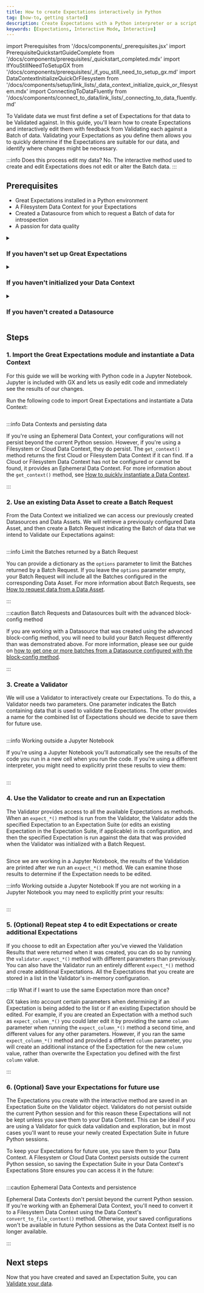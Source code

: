 ```yaml
---
title: How to create Expectations interactively in Python
tag: [how-to, getting started]
description: Create Expectations with a Python interpreter or a script and then use interactive feedback to validate them with batch data.
keywords: [Expectations, Interactive Mode, Interactive]
---
```


import Prerequisites from '/docs/components/_prerequisites.jsx'
import PrerequisiteQuickstartGuideComplete from '/docs/components/prerequisites/_quickstart_completed.mdx'
import IfYouStillNeedToSetupGX from '/docs/components/prerequisites/_if_you_still_need_to_setup_gx.md'
import DataContextInitializeQuickOrFilesystem from '/docs/components/setup/link_lists/_data_context_initialize_quick_or_filesystem.mdx'
import ConnectingToDataFluently from '/docs/components/connect_to_data/link_lists/_connecting_to_data_fluently.md'

To Validate data we must first define a set of Expectations for that data to be Validated against.  In this guide, you'll learn how to create Expectations and interactively edit them with feedback from Validating each against a Batch of data. Validating your Expectations as you define them allows you to quickly determine if the Expectations are suitable for our data, and identify where changes might be necessary.

:::info Does this process edit my data?
No.  The interactive method used to create and edit Expectations does not edit or alter the Batch data.
:::

## Prerequisites

<Prerequisites>

- Great Expectations installed in a Python environment
- A Filesystem Data Context for your Expectations
- Created a Datasource from which to request a Batch of data for introspection
- A passion for data quality

</Prerequisites> 

<details>
<summary>

### If you haven't set up Great Expectations

</summary>

<IfYouStillNeedToSetupGX />

</details>

<details>
<summary>

### If you haven't initialized your Data Context

</summary>

See one of the following guides:

<DataContextInitializeQuickOrFilesystem />

</details>

<details>
<summary>

### If you haven't created a Datasource

</summary>

See one of the following guides:

<ConnectingToDataFluently />

</details>

## Steps

### 1. Import the Great Expectations module and instantiate a Data Context

For this guide we will be working with Python code in a Jupyter Notebook. Jupyter is included with GX and lets us easily edit code and immediately see the results of our changes.

Run the following code to import Great Expectations and instantiate a Data Context:

```python name="tests/integration/docusaurus/validation/validator/how_to_create_and_edit_expectations_with_instant_feedback_fluent.py imports and data context"
```

:::info Data Contexts and persisting data

If you're using an Ephemeral Data Context, your configurations will not persist beyond the current Python session.  However, if you're using a Filesystem or Cloud Data Context, they do persist.  The `get_context()` method returns the first Cloud or Filesystem Data Context if it can find.  If a Cloud or Filesystem Data Context has not be configured or cannot be found, it provides an Ephemeral Data Context.  For more information about the `get_context()` method, see [How to quickly instantiate a Data Context](/docs/guides/setup/configuring_data_contexts/instantiating_data_contexts/how_to_quickly_instantiate_a_data_context).

:::

### 2. Use an existing Data Asset to create a Batch Request

From the Data Context we initialized we can access our previously created Datasources and Data Assets.  We will retrieve a previously configured Data Asset, and then create a Batch Request indicating the Batch of data that we intend to Validate our Expectations against:

```python name="tests/integration/docusaurus/validation/validator/how_to_create_and_edit_expectations_with_instant_feedback_fluent.py get_data_asset_and_build_batch_request"
```

:::info Limit the Batches returned by a Batch Request

You can provide a dictionary as the `options` parameter to limit the Batches returned by a Batch Request.  If you leave the `options` parameter empty, your Batch Request will include all the Batches configured in the corresponding Data Asset.  For more information about Batch Requests, see [How to request data from a Data Asset](/docs/guides/connecting_to_your_data/fluent/batch_requests/how_to_request_data_from_a_data_asset).

:::

:::caution Batch Requests and Datasources built with the advanced block-config method

If you are working with a Datasource that was created using the advanced block-config method, you will need to build your Batch Request differently than was demonstrated above.  For more information, please see our guide on [how to get one or more batches from a Datasource configured with the block-config method](/docs/guides/connecting_to_your_data/how_to_get_one_or_more_batches_of_data_from_a_configured_datasource).

:::

### 3. Create a Validator

We will use a Validator to interactively create our Expectations.  To do this, a Validator needs two parameters. One parameter indicates the Batch containing data that is used to validate the Expectations. The other provides a name for the combined list of Expectations should we decide to save them for future use.

```python name="tests/integration/docusaurus/validation/validator/how_to_create_and_edit_expectations_with_instant_feedback_fluent.py get_validator_and_inspect_data"
```

:::info Working outside a Jupyter Notebook

If you're using a Jupyter Notebook you'll automatically see the results of the code you run in a new cell when you run the code. If you're using a different interpreter, you might need to explicitly print these results to view them:

```python name="tests/integration/docusaurus/validation/validator/how_to_create_and_edit_expectations_with_instant_feedback_fluent.py inspect_data_no_jupyter"
```

:::

### 4. Use the Validator to create and run an Expectation

The Validator provides access to all the available Expectations as methods.  When an `expect_*()` method is run from the Validator, the Validator adds the specified Expectation to an Expectation Suite (or edits an existing Expectation in the Expectation Suite, if applicable) in its configuration, and then the specified Expectation is run against the data that was provided when the Validator was initialized with a Batch Request.

```python name="tests/integration/docusaurus/validation/validator/how_to_create_and_edit_expectations_with_instant_feedback_fluent.py interactive_validation"
```

Since we are working in a Jupyter Notebook, the results of the Validation are printed after we run an `expect_*()` method.  We can examine those results to determine if the Expectation needs to be edited.

:::info Working outside a Jupyter Notebook
If you are not working in a Jupyter Notebook you may need to explicitly print your results:

```python name="tests/integration/docusaurus/validation/validator/how_to_create_and_edit_expectations_with_instant_feedback_fluent.py interactive_validation_no_jupyter"
```

:::

### 5. (Optional) Repeat step 4 to edit Expectations or create additional Expectations

If you choose to edit an Expectation after you've viewed the Validation Results that were returned when it was created, you can do so by running the `validator.expect_*()` method with different parameters than previously.  You can also have the Validator run an entirely different `expect_*()` method and create additional Expectations.  All the Expectations that you create are stored in a list in the Validator's in-memory configuration.

:::tip What if I want to use the same Expectation more than once?

GX takes into account certain parameters when determining if an Expectation is being added to the list or if an existing Expectation should be edited.  For example, if you are created an Expectation with a method such as `expect_column_*()` you could later edit it by providing the same `column` parameter when running the `expect_column_*()` method a second time, and different values for any other parameters.  However, if you ran the same `expect_column_*()` method and provided a different `column` parameter, you will create an additional instance of the Expectation for the new `column` value, rather than overwrite the Expectation you defined with the first `column` value.

:::

### 6. (Optional) Save your Expectations for future use

The Expectations you create with the interactive method are saved in an Expectation Suite on the Validator object.  Validators do not persist outside the current Python session and for this reason these Expectations will not be kept unless you save them to your Data Context.  This can be ideal if you are using a Validator for quick data validation and exploration, but in most cases you'll want to reuse your newly created Expectation Suite in future Python sessions.

To keep your Expectations for future use, you save them to your Data Context.  A Filesystem or Cloud Data Context persists outside the current Python session, so saving the Expectation Suite in your Data Context's Expectations Store ensures you can access it in the future:

```python name="tests/integration/docusaurus/validation/validator/how_to_create_and_edit_expectations_with_instant_feedback_fluent.py save_expectation_suite"
```

:::caution Ephemeral Data Contexts and persistence

Ephemeral Data Contexts don't persist beyond the current Python session.  If you're working with an Ephemeral Data Context, you'll need to convert it to a Filesystem Data Context using the Data Context's `convert_to_file_context()` method.  Otherwise, your saved configurations won't be available in future Python sessions as the Data Context itself is no longer available.

:::

## Next steps

Now that you have created and saved an Expectation Suite, you can [Validate your data](/docs/guides/validation/validate_data_overview).